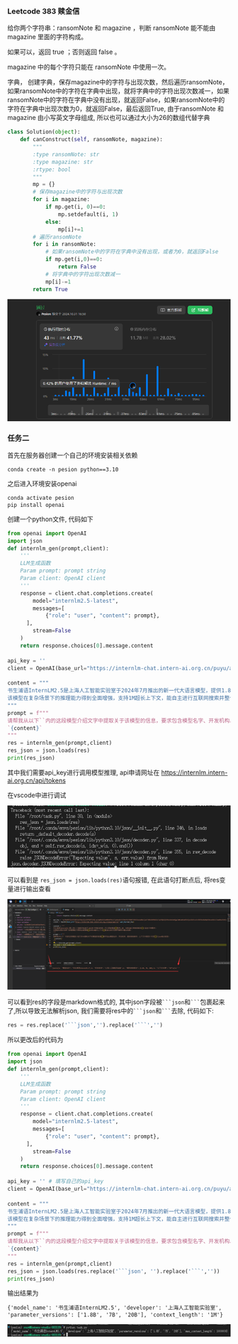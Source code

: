 ### Leetcode 383 赎金信

给你两个字符串：ransomNote 和 magazine ，判断 ransomNote 能不能由 magazine 里面的字符构成。

如果可以，返回 true ；否则返回 false 。

magazine 中的每个字符只能在 ransomNote 中使用一次。

字典， 创建字典，保存magazine中的字符与出现次数，然后遍历ransomNote， 如果ransomNote中的字符在字典中出现，就将字典中的字符出现次数减一，如果ransomNote中的字符在字典中没有出现，就返回False，如果ransomNote中的字符在字典中出现次数为0，就返回False，最后返回True, 由于ransomNote 和 magazine 由小写英文字母组成, 所以也可以通过大小为26的数组代替字典

```python
class Solution(object):
    def canConstruct(self, ransomNote, magazine):
        """
        :type ransomNote: str
        :type magazine: str
        :rtype: bool
        """
        mp = {}
        # 保存magazine中的字符与出现次数
        for i in magazine:
            if mp.get(i, 0)==0:
                mp.setdefault(i, 1)
            else:
                mp[i]+=1
        # 遍历ransomNote
        for i in ransomNote:
            # 如果ransomNote中的字符在字典中没有出现，或者为0，就返回False
            if mp.get(i,0)==0:
                return False
            # 将字典中的字符出现次数减一
            mp[i]-=1
        return True 
```

![](./Picture/leetcode.png)

### 任务二

首先在服务器创建一个自己的环境安装相关依赖

```shell
conda create -n pesion python==3.10
```

之后进入环境安装openai

```shell
conda activate pesion
pip install openai
```

创建一个python文件, 代码如下

```Python
from openai import OpenAI
import json
def internlm_gen(prompt,client):
    '''
    LLM生成函数
    Param prompt: prompt string
    Param client: OpenAI client 
    '''
    response = client.chat.completions.create(
        model="internlm2.5-latest",
        messages=[
            {"role": "user", "content": prompt},
      ],
        stream=False
    )
    return response.choices[0].message.content

api_key = ''
client = OpenAI(base_url="https://internlm-chat.intern-ai.org.cn/puyu/api/v1/",api_key=api_key)

content = """
书生浦语InternLM2.5是上海人工智能实验室于2024年7月推出的新一代大语言模型，提供1.8B、7B和20B三种参数版本，以适应不同需求。
该模型在复杂场景下的推理能力得到全面增强，支持1M超长上下文，能自主进行互联网搜索并整合信息。
"""
prompt = f"""
请帮我从以下``内的这段模型介绍文字中提取关于该模型的信息，要求包含模型名字、开发机构、提供参数版本、上下文长度四个内容，以json格式返回。
`{content}`
"""
res = internlm_gen(prompt,client)
res_json = json.loads(res)
print(res_json)
```

其中我们需要api_key进行调用模型推理, api申请网址在 https://internlm.intern-ai.org.cn/api/tokens

在vscode中进行调试

![](./Picture/报错.png)

可以看到是 `res_json = json.loads(res)`语句报错, 在此语句打断点后, 将res变量进行输出查看

![](./Picture/调试.png)

可以看到res的字段是markdown格式的, 其中json字段被` ```json `和` ``` `包裹起来了,所以导致无法解析json, 我们需要将res中的` ```json `和` ``` `去除, 代码如下:

```python
res = res.replace('```json','').replace('```','')
```

所以更改后的代码为

```Python
from openai import OpenAI
import json
def internlm_gen(prompt,client):
    '''
    LLM生成函数
    Param prompt: prompt string
    Param client: OpenAI client 
    '''
    response = client.chat.completions.create(
        model="internlm2.5-latest",
        messages=[
            {"role": "user", "content": prompt},
      ],
        stream=False
    )
    return response.choices[0].message.content

api_key = '' # 填写自己的api_key
client = OpenAI(base_url="https://internlm-chat.intern-ai.org.cn/puyu/api/v1/",api_key=api_key)

content = """
书生浦语InternLM2.5是上海人工智能实验室于2024年7月推出的新一代大语言模型，提供1.8B、7B和20B三种参数版本，以适应不同需求。
该模型在复杂场景下的推理能力得到全面增强，支持1M超长上下文，能自主进行互联网搜索并整合信息。
"""
prompt = f"""
请帮我从以下``内的这段模型介绍文字中提取关于该模型的信息，要求包含模型名字、开发机构、提供参数版本、上下文长度四个内容，以json格式返回。
`{content}`
"""
res = internlm_gen(prompt,client)
res_json = json.loads(res.replace('```json', '').replace('```',''))
print(res_json)
```

输出结果为

```
{'model_name': '书生浦语InternLM2.5', 'developer': '上海人工智能实验室', 'parameter_versions': ['1.8B', '7B', '20B'], 'context_length': '1M'}
```

![](./Picture/output.png)

